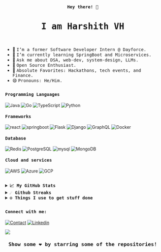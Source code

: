 <p align="center"><samp><b> Hey there! 👋 </b></samp></p>
<p align="center"><h1 align="center"><samp> I am Harshith VH </samp></h1></p>
<br>
<div>

- 🔭 <samp>I’m a former Software Developer Intern @ Dayforce.
- 🌱 <samp>I’m currently learning SpringBoot and Microservices.
- 💬 <samp>Ask me about DSA, web-dev, system-design, LLMs.
- 🥇 <samp>Open Source Enthusiast.
- 🚀 <samp>Absolute Favorites: Hackathons, tech events, and Finance.
- 😄 <samp>Pronouns: He/Him.
</div>

##

<h4><b><samp>Programming Languages</samp></b></h4>

![Java](https://img.shields.io/badge/java-%23ED8B00.svg?style=for-the-badge&logo=java&logoColor=white)
![Go](https://img.shields.io/badge/Go-00ADD8?style=for-the-badge&logo=go&logoColor=white)
![TypeScript](https://img.shields.io/badge/TypeScript-007ACC?style=for-the-badge&logo=typescript&logoColor=white)
![Python](https://img.shields.io/badge/Python-3776AB?style=for-the-badge&logo=python&logoColor=white)

<h4><b><samp>Frameworks</samp></b></h4>

![react](https://img.shields.io/badge/React-20232A?style=for-the-badge&logo=react&logoColor=61DAFB)
![springboot](https://img.shields.io/badge/Spring-6DB33F?style=for-the-badge&logo=spring&logoColor=white)
![Flask](https://img.shields.io/badge/Flask-000000?style=for-the-badge&logo=flask&logoColor=white)
![Django](https://img.shields.io/badge/Django-092E20?style=for-the-badge&logo=django&logoColor=white)
![GraphQL](https://img.shields.io/badge/Graphql-db33a3?style=for-the-badge&logo=Graphql&logoColor=white)
![Docker](https://img.shields.io/badge/docker-%230db7ed.svg?style=for-the-badge&logo=docker&logoColor=white)

<h4><b><samp>Database</samp></b></h4>

![Redis](https://img.shields.io/badge/redis-%23DD0031.svg?&style=for-the-badge&logo=redis&logoColor=white)
![PostgreSQL](https://img.shields.io/badge/PostgreSQL-316192?style=for-the-badge&logo=postgresql&logoColor=white)
![mysql](https://img.shields.io/badge/MySQL-00000F?style=for-the-badge&logo=mysql&logoColor=white)
![MongoDB](https://img.shields.io/badge/MongoDB-4EA94B?style=for-the-badge&logo=mongodb&logoColor=white)

<h4><b><samp>Cloud and services</samp></b></h4>

![AWS](https://img.shields.io/badge/Amazon_AWS-FF9900?style=for-the-badge&logo=amazonaws&logoColor=white)
![Azure](https://img.shields.io/badge/Microsoft_Azure-0089D6?style=for-the-badge&logo=microsoft-azure&logoColor=white)
![GCP](https://img.shields.io/badge/Google_Cloud-4285F4?style=for-the-badge&logo=google-cloud&logoColor=white)

##

</details>

<details>
  <summary><b><samp>📈 My GitHub Stats</samp></b></summary>
<br>
<p align="center"> <img height="180em" src="https://github-profile-summary-cards.vercel.app/api/cards/stats?username=harshithvh&theme=aura_dark"/> 
	<img height="180em" src="https://github-profile-summary-cards.vercel.app/api/cards/most-commit-language?username=harshithvh&theme=aura_dark"/>
 </p>

</details>

<details>	
  <summary><b><samp>☄️ Github Streaks</samp></b></summary>

  <br />
 <p align="center"> <img height="180em" src="https://github-readme-streak-stats.herokuapp.com/?user=harshithvh&theme=neon-palenight&hide_border=true" /></p>
</details>

<details>	
  <br />
  <summary><b><samp>⚙️ Things I use to get stuff done</samp></b></summary>
  	<ul>
  	    <li><b>OS:</b> Ubuntu</li>
	    <li><b>Laptop: </b> DELL (i5)</li>
  	    <li><b>Browser: </b> Firefox and Chrome</li>
	    <li><b>Terminal: </b> PowerShell and GitBash</li>
	    <li><b>Code Editor:</b> Intellij - The best editor out there.</li>
	    <li><b>To Stay Updated:</b> Dev.to, Medium, Linkedin and Twitter.</li>
	    <br />
		</ul>	
</details>

##

<h4><b><samp>Connect with me:</samp></b></h4>

[![Contact](https://img.shields.io/badge/contact@vhharshith77-0075c8?style=flat-square&logo=gmail&logoColor=white)](mailto:contact@vhharshith77)
[![Linkedin](https://img.shields.io/badge/Harshith_VH-0077b5?style=flat-square&logo=Linkedin&logoColor=white)](https://www.linkedin.com/in/harshith-vh-335951221/) 

![](https://komarev.com/ghpvc/?username=harshithvh&label=Profile%20views&color=0e75b6&style=flat)

<div align="center">
<h3><b><samp>Show some ❤️ by starring some of the repositories!</samp></b></h3>
</div>
